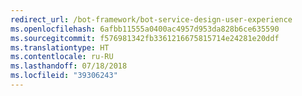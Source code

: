 ```yaml
---
redirect_url: /bot-framework/bot-service-design-user-experience
ms.openlocfilehash: 6afbb11555a0400ac4957d953da828b6ce635590
ms.sourcegitcommit: f576981342fb3361216675815714e24281e20ddf
ms.translationtype: HT
ms.contentlocale: ru-RU
ms.lasthandoff: 07/18/2018
ms.locfileid: "39306243"
---
```

